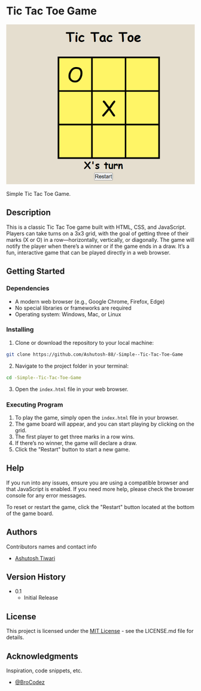 # Tic Tac Toe Game

![Preview_TicTacToe](./images/previewTicTacToe.png)

Simple Tic Tac Toe Game.

## Description

This is a classic Tic Tac Toe game built with HTML, CSS, and JavaScript. Players can take turns on a 3x3 grid, with the goal of getting three of their marks (X or O) in a row—horizontally, vertically, or diagonally. The game will notify the player when there’s a winner or if the game ends in a draw. It’s a fun, interactive game that can be played directly in a web browser.

## Getting Started

### Dependencies

- A modern web browser (e.g., Google Chrome, Firefox, Edge)
- No special libraries or frameworks are required
- Operating system: Windows, Mac, or Linux

### Installing

1. Clone or download the repository to your local machine:

```sh
git clone https://github.com/Ashutosh-88/-Simple--Tic-Tac-Toe-Game
```

2. Navigate to the project folder in your terminal:

```sh
cd -Simple--Tic-Tac-Toe-Game
```

3. Open the `index.html` file in your web browser.

### Executing Program

1. To play the game, simply open the `index.html` file in your browser.
2. The game board will appear, and you can start playing by clicking on the grid.
3. The first player to get three marks in a row wins.
4. If there’s no winner, the game will declare a draw.
5. Click the "Restart" button to start a new game.

## Help

If you run into any issues, ensure you are using a compatible browser and that JavaScript is enabled. If you need more help, please check the browser console for any error messages.

To reset or restart the game, click the "Restart" button located at the bottom of the game board.

## Authors

Contributors names and contact info

- [Ashutosh Tiwari](https://www.linkedin.com/in/ashutosh-tiwari-70b504190/)

## Version History

- 0.1
  - Initial Release

## License

This project is licensed under the [MIT License](https://opensource.org/licenses/MIT) - see the LICENSE.md file for details.

## Acknowledgments

Inspiration, code snippets, etc.

- [@BroCodez](https://www.youtube.com/@BroCodez)

